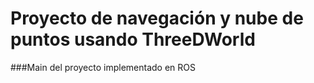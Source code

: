 # Proyecto de navegación y nube de puntos usando ThreeDWorld

###Main del proyecto implementado en ROS
